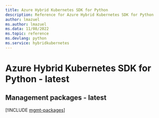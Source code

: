 ```yaml
---
title: Azure Hybrid Kubernetes SDK for Python
description: Reference for Azure Hybrid Kubernetes SDK for Python
author: lmazuel
ms.author: lmazuel
ms.data: 11/08/2022
ms.topic: reference
ms.devlang: python
ms.service: hybridkubernetes
---
```

# Azure Hybrid Kubernetes SDK for Python - latest

## Management packages - latest
[!INCLUDE [mgmt-packages](hybrid-kubernetes-mgmt-index.md)]
